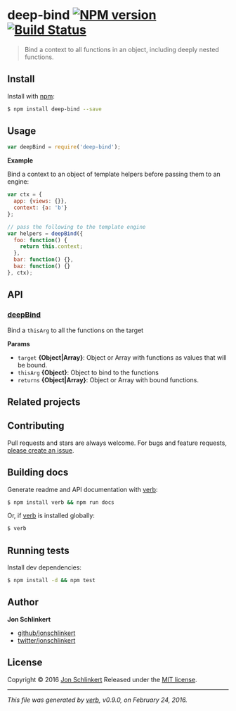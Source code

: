 # deep-bind [![NPM version](https://img.shields.io/npm/v/deep-bind.svg)](https://www.npmjs.com/package/deep-bind) [![Build Status](https://img.shields.io/travis/jonschlinkert/deep-bind.svg)](https://travis-ci.org/jonschlinkert/deep-bind)

> Bind a context to all functions in an object, including deeply nested functions.

## Install

Install with [npm](https://www.npmjs.com/):

```sh
$ npm install deep-bind --save
```

## Usage

```js
var deepBind = require('deep-bind');
```

**Example**

Bind a context to an object of template helpers before passing them to an engine:

```js
var ctx = {
  app: {views: {}},
  context: {a: 'b'}
};

// pass the following to the template engine
var helpers = deepBind({
  foo: function() {
    return this.context;
  },
  bar: function() {},
  baz: function() {}
}, ctx);
```

## API

### [deepBind](index.js#L14)

Bind a `thisArg` to all the functions on the target

**Params**

* `target` **{Object|Array}**: Object or Array with functions as values that will be bound.
* `thisArg` **{Object}**: Object to bind to the functions
* `returns` **{Object|Array}**: Object or Array with bound functions.

## Related projects

## Contributing

Pull requests and stars are always welcome. For bugs and feature requests, [please create an issue](https://github.com/jonschlinkert/deep-bind/issues/new).

## Building docs

Generate readme and API documentation with [verb](https://github.com/verbose/verb):

```sh
$ npm install verb && npm run docs
```

Or, if [verb](https://github.com/verbose/verb) is installed globally:

```sh
$ verb
```

## Running tests

Install dev dependencies:

```sh
$ npm install -d && npm test
```

## Author

**Jon Schlinkert**

* [github/jonschlinkert](https://github.com/jonschlinkert)
* [twitter/jonschlinkert](http://twitter.com/jonschlinkert)

## License

Copyright © 2016 [Jon Schlinkert](https://github.com/jonschlinkert)
Released under the [MIT license](https://github.com/jonschlinkert/deep-bind/blob/master/LICENSE).

***

_This file was generated by [verb](https://github.com/verbose/verb), v0.9.0, on February 24, 2016._
